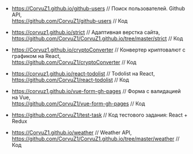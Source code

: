 * <https://CorvuZ1.github.io/github-users> // Поиск пользователей. Github API,  
  <https://github.com/CorvuZ1/github-users> // Код  

* <https://corvuz1.github.io/strict> // Адаптивная верстка сайта,  
  <https://github.com/CorvuZ1/CorvuZ1.github.io/tree/master/strict> // Код  

* <https://Corvuz1.github.io/cryptoConverter> // Конвертер криптовалют с графиком на React,  
  <https://github.com/CorvuZ1/cryptoConverter> // Код  

* <https://corvuz1.github.io/react-todolist> // Todolist на React,  
  <https://github.com/CorvuZ1/react-todolist> // Код  
  
* <https://corvuz1.github.io/vue-form-gh-pages> // Форма с валидацией на Vue,  
  <https://github.com/CorvuZ1/vue-form-gh-pages> // Код

* <https://github.com/CorvuZ1/test-task> // Код тестового задания: React + Redux  

* <https://CorvuZ1.github.io/weather> // Weather API,  
  <https://github.com/CorvuZ1/CorvuZ1.github.io/tree/master/weather> // Код  
  



